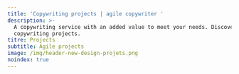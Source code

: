 ```yaml
---
title: 'Copywriting projects | agile copywriter '
description: >-
  A copywriting service with an added value to meet your needs. Discover agile
  copywriting projects.
titre: Projects
subtitle: Agile projects
image: /img/header-new-design-projets.png
noindex: true
---
```


